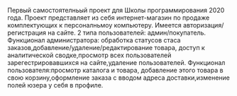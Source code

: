 Первый самостоятелньый проект для Школы программирования 2020 года.
Проект представляет из себя интернет-магазин по продаже  комплектующих к персоналньмоу компьютеру.
Имеется авторизация/регистрация на сайте.
2 типа пользователей: админ/покупатель.
Функционал администратора: обработка статусов стаса заказов,добавление/удаление/редактирование товара,
доступ к аналитической сводке,просмотр всех пользователей зарегестрировавшихся на сайте,удаление пользователей.
Функционал пользователя:просмотр каталога и товара, добавление этого товара в свою корзину,оформление заказа с 
вводом адреса доставки,изменение полей юзера у себя в профиле.
